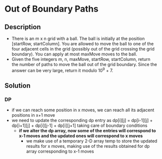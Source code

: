 # Out of Boundary Paths

## Description

* There is an m x n grid with a ball. The ball is initially at the position [startRow, startColumn]. You are allowed to move the ball to one of the four adjacent cells in the grid (possibly out of the grid crossing the grid boundary). You can apply at most maxMove moves to the ball.
* Given the five integers m, n, maxMove, startRow, startColumn, return the number of paths to move the ball out of the grid boundary. Since the answer can be very large, return it modulo 10<sup>9</sup> + 7.

## Solution

### DP

* if we can reach some position in x moves, we can reach all its adjacent positions in x+1 move
* we need to update the corresponding dp entry as dp[i][j] = dp[i-1][j] + dp[i+1][j] + dp[i][j-1] + dp[i][j+1] taking care of boundary conditions
  * **if we alter the dp array, now some of the entries will correspond to x-1 moves and the updated ones will correspond to x moves**
    * we make use of a temporary 2-D array temp to store the updated results for x moves, making use of the results obtained for dp array corresponding to x-1 moves